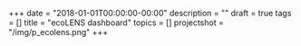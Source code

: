 +++
date = "2018-01-01T00:00:00-00:00"
description = ""
draft = true
tags = []
title = "ecoLENS dashboard"
topics = []
projectshot = "/img/p_ecolens.png"
+++
